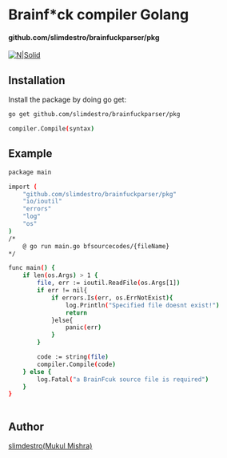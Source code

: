 # Brainf*ck compiler Golang
#### github.com/slimdestro/brainfuckparser/pkg

[![N|Solid](https://upload.wikimedia.org/wikipedia/commons/thumb/0/05/Go_Logo_Blue.svg/60px-Go_Logo_Blue.svg.png)](https://dev.to/slimdestro)
 
## Installation

Install the package by doing go get:

```sh
go get github.com/slimdestro/brainfuckparser/pkg

compiler.Compile(syntax)  
```

## Example

```sh
package main

import (
    "github.com/slimdestro/brainfuckparser/pkg" 
    "io/ioutil"
    "errors"
    "log"
    "os" 
)
/*
    @ go run main.go bfsourcecodes/{fileName}
*/

func main() {
    if len(os.Args) > 1 {
        file, err := ioutil.ReadFile(os.Args[1])
        if err != nil{
            if errors.Is(err, os.ErrNotExist){
                log.Println("Specified file doesnt exist!")
                return
            }else{
                panic(err)
            }
        }

        code := string(file) 
        compiler.Compile(code)
    } else {
        log.Fatal("a BrainFcuk source file is required")
    }
}
 
```


## Author

[slimdestro(Mukul Mishra)](https://linktr.ee/slimdestro)
